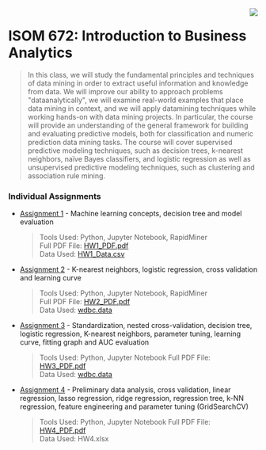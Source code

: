 <img src="https://github.com/jzhu808/images/blob/master/JZ.JPG" align="right" />

# ISOM 672: Introduction to Business Analytics
> In this class, we will study the fundamental principles and techniques of data mining in order to extract
useful information and knowledge from data. We will improve our ability to approach problems "dataanalytically", we will examine real-world examples that place data mining in context, and we will apply datamining techniques while working hands-on with data mining projects. In particular, the course will provide an understanding of the general framework for building and evaluating predictive models, both for classification and numeric prediction data mining tasks. The course will cover supervised predictive modeling techniques, such as decision trees, k-nearest neighbors, naïve Bayes classifiers, and logistic regression as well as unsupervised predictive modeling techniques, such as clustering and association rule mining.


### Individual Assignments
- [Assignment 1](https://github.com/jzhu808/ISOM-672-Introduction-To-Business-Analytics/blob/master/HW1.ipynb) - Machine learning concepts, decision tree and model evaluation
  > Tools Used: Python, Jupyter Notebook, RapidMiner  
  Full PDF File: [HW1_PDF.pdf](https://github.com/jzhu808/ISOM-672-Introduction-To-Business-Analytics/blob/master/HW1_PDF.pdf)  
  Data Used: [HW1_Data.csv](https://github.com/jzhu808/ISOM-672-Introduction-To-Business-Analytics/blob/master/HW1_Data.csv)
  
- [Assignment 2](https://github.com/jzhu808/ISOM-672-Introduction-To-Business-Analytics/blob/master/HW2.ipynb) - K-nearest neighbors, logistic regression, cross validation and learning curve
  > Tools Used: Python, Jupyter Notebook, RapidMiner   
  Full PDF File: [HW2_PDF.pdf](https://github.com/jzhu808/ISOM-672-Introduction-To-Business-Analytics/blob/master/HW2_PDF.pdf)  
  Data Used: [wdbc.data](https://github.com/jzhu808/ISOM-672-Introduction-To-Business-Analytics/blob/master/wdbc.data)

- [Assignment 3](https://github.com/jzhu808/ISOM-672-Introduction-To-Business-Analytics/blob/master/HW3.ipynb) - Standardization, nested cross-validation, decision tree, logistic regression, K-nearest neighbors, parameter tuning, learning curve, fitting graph and AUC evaluation
  > Tools Used: Python, Jupyter Notebook
  Full PDF File: [HW3_PDF.pdf](https://github.com/jzhu808/ISOM-672-Introduction-To-Business-Analytics/blob/master/HW3_PDF.pdf)   
  Data Used: [wdbc.data](https://github.com/jzhu808/ISOM-672-Introduction-To-Business-Analytics/blob/master/wdbc.data)
  
- [Assignment 4](https://github.com/jzhu808/ISOM-672-Introduction-To-Business-Analytics/blob/master/HW4.ipynb) - Preliminary data analysis, cross validation, linear regression, lasso regression, ridge regression, regression tree, k-NN regression, feature engineering and parameter tuning (GridSearchCV)   
  > Tools Used: Python, Jupyter Notebook
  Full PDF File: [HW4_PDF.pdf](https://github.com/jzhu808/ISOM-672-Introduction-To-Business-Analytics/blob/master/HW4_PDF.pdf)   
  Data Used: HW4.xlsx


